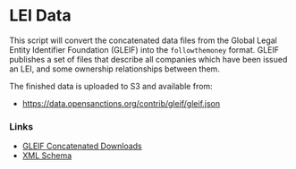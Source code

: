 # LEI Data

This script will convert the concatenated data files from the Global Legal Entity Identifier Foundation (GLEIF) into the `followthemoney` format. GLEIF publishes a set of files that describe all companies which have been issued an LEI, and some ownership relationships between them.

The finished data is uploaded to S3 and available from:

* https://data.opensanctions.org/contrib/gleif/gleif.json

### Links

* [GLEIF Concatenated Downloads](https://www.gleif.org/en/lei-data/gleif-concatenated-file/download-the-concatenated-file#)
* [XML Schema](https://www.gleif.org/en/about-lei/common-data-file-format/current-versions/level-2-data-relationship-record-rr-cdf-2-1-format#)
